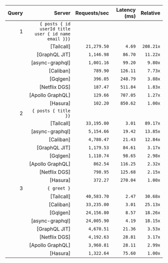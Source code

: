 <!-- PERFORMANCE_RESULTS_START -->

| Query | Server | Requests/sec | Latency (ms) | Relative |
|-------:|--------:|--------------:|--------------:|---------:|
| 1 | `{ posts { id userId title user { id name email }}}` |
|| [Tailcall] | `21,279.50` | `4.69` | `208.21x` |
|| [GraphQL JIT] | `1,146.98` | `86.70` | `11.22x` |
|| [async-graphql] | `1,001.16` | `99.20` | `9.80x` |
|| [Caliban] | `789.90` | `126.11` | `7.73x` |
|| [Gqlgen] | `396.05` | `248.79` | `3.88x` |
|| [Netflix DGS] | `187.47` | `511.84` | `1.83x` |
|| [Apollo GraphQL] | `129.66` | `707.05` | `1.27x` |
|| [Hasura] | `102.20` | `850.62` | `1.00x` |
| 2 | `{ posts { title }}` |
|| [Tailcall] | `33,195.00` | `3.01` | `89.17x` |
|| [async-graphql] | `5,154.66` | `19.42` | `13.85x` |
|| [Caliban] | `4,780.47` | `21.43` | `12.84x` |
|| [GraphQL JIT] | `1,179.53` | `84.61` | `3.17x` |
|| [Gqlgen] | `1,110.74` | `98.65` | `2.98x` |
|| [Apollo GraphQL] | `862.54` | `116.25` | `2.32x` |
|| [Netflix DGS] | `798.95` | `125.68` | `2.15x` |
|| [Hasura] | `372.27` | `270.04` | `1.00x` |
| 3 | `{ greet }` |
|| [Tailcall] | `40,583.70` | `2.47` | `30.68x` |
|| [Caliban] | `33,235.00` | `3.01` | `25.13x` |
|| [Gqlgen] | `24,156.80` | `8.57` | `18.26x` |
|| [async-graphql] | `24,005.90` | `4.19` | `18.15x` |
|| [GraphQL JIT] | `4,670.51` | `21.36` | `3.53x` |
|| [Netflix DGS] | `4,192.63` | `28.81` | `3.17x` |
|| [Apollo GraphQL] | `3,960.81` | `28.11` | `2.99x` |
|| [Hasura] | `1,322.64` | `75.60` | `1.00x` |

<!-- PERFORMANCE_RESULTS_END -->
